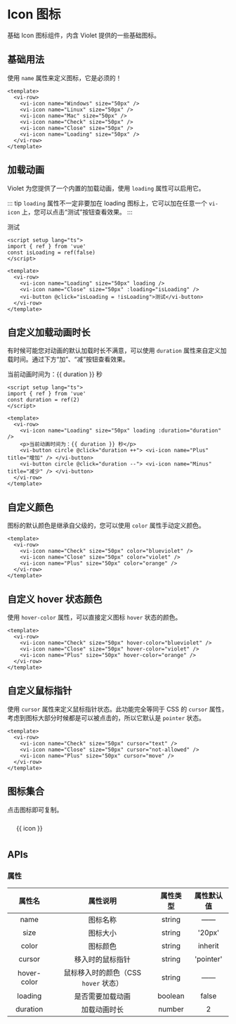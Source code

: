 <script setup lang="ts">
import { ref } from 'vue'
import { iconMaps } from '../../packages/components/Icon/iconMaps'
const isLoading = ref(false)
const duration = ref(2)

const copy = (name: string) => {
  navigator.clipboard.writeText(`<vi-icon name="${name}" />`)
    .then(res => console.log('复制成功'))
    .catch(err => console.log('复制失败'))
}
</script>

# Icon 图标

基础 Icon 图标组件，内含 Violet 提供的一些基础图标。

## 基础用法

使用 `name` 属性来定义图标，它是必须的！

<div class="examples">
  <vi-row>
    <vi-icon name="Windows" size="50px" />
    <vi-icon name="Linux" size="50px" />
    <vi-icon name="Mac" size="50px" />
    <vi-icon name="Check" size="50px" />
    <vi-icon name="Close" size="50px" />
    <vi-icon name="Loading" size="50px" />
  </vi-row>
</div>

```vue
<template>
  <vi-row>
    <vi-icon name="Windows" size="50px" />
    <vi-icon name="Linux" size="50px" />
    <vi-icon name="Mac" size="50px" />
    <vi-icon name="Check" size="50px" />
    <vi-icon name="Close" size="50px" />
    <vi-icon name="Loading" size="50px" />
  </vi-row>
</template>
```

## 加载动画

Violet 为您提供了一个内置的加载动画，使用 `loading` 属性可以启用它。

::: tip
`loading` 属性不一定非要加在 loading 图标上，它可以加在任意一个 `vi-icon` 上，您可以点击“测试”按钮查看效果。
:::

<div class="examples">
  <vi-row>
    <vi-icon name="Loading" size="50px" loading />
    <vi-icon name="Close" size="50px" :loading="isLoading" />
    <vi-button @click="isLoading = !isLoading">测试</vi-button>
  </vi-row>
</div>

```vue
<script setup lang="ts">
import { ref } from 'vue'
const isLoading = ref(false)
</script>

<template>
  <vi-row>
    <vi-icon name="Loading" size="50px" loading />
    <vi-icon name="Close" size="50px" :loading="isLoading" />
    <vi-button @click="isLoading = !isLoading">测试</vi-button>
  </vi-row>
</template>
```

## 自定义加载动画时长

有时候可能您对动画的默认加载时长不满意，可以使用 `duration` 属性来自定义加载时间。通过下方“加”、“减”按钮查看效果。

<div class="examples">
  <vi-row>
    <vi-icon name="Loading" size="50px" loading :duration="duration" />
    <p>当前动画时间为：{{ duration }} 秒</p>
    <vi-button circle @click="duration ++"> <vi-icon name="Plus" title="增加" /> </vi-button>
    <vi-button circle @click="duration --"> <vi-icon name="Minus" title="减少" /> </vi-button>
  </vi-row>
</div>

```vue
<script setup lang="ts">
import { ref } from 'vue'
const duration = ref(2)
</script>

<template>
  <vi-row>
    <vi-icon name="Loading" size="50px" loading :duration="duration" />
    <p>当前动画时间为：{{ duration }} 秒</p>
    <vi-button circle @click="duration ++"> <vi-icon name="Plus" title="增加" /> </vi-button>
    <vi-button circle @click="duration --"> <vi-icon name="Minus" title="减少" /> </vi-button>
  </vi-row>
</template>
```

## 自定义颜色

图标的默认颜色是继承自父级的，您可以使用 `color` 属性手动定义颜色。

<div class="examples">
  <vi-row>
    <vi-icon name="Check" size="50px" color="blueviolet" />
    <vi-icon name="Close" size="50px" color="violet" />
    <vi-icon name="Plus" size="50px" color="orange" />
  </vi-row>
</div>

```vue
<template>
  <vi-row>
    <vi-icon name="Check" size="50px" color="blueviolet" />
    <vi-icon name="Close" size="50px" color="violet" />
    <vi-icon name="Plus" size="50px" color="orange" />
  </vi-row>
</template>
```

## 自定义 hover 状态颜色

使用 `hover-color` 属性，可以直接定义图标 `hover` 状态的颜色。

<div class="examples">
  <vi-row>
    <vi-icon name="Check" size="50px" hover-color="blueviolet" />
    <vi-icon name="Close" size="50px" hover-color="violet" />
    <vi-icon name="Plus" size="50px" hover-color="orange" />
  </vi-row>
</div>

```vue
<template>
  <vi-row>
    <vi-icon name="Check" size="50px" hover-color="blueviolet" />
    <vi-icon name="Close" size="50px" hover-color="violet" />
    <vi-icon name="Plus" size="50px" hover-color="orange" />
  </vi-row>
</template>
```

## 自定义鼠标指针

使用 `cursor` 属性来定义鼠标指针状态。此功能完全等同于 CSS 的 `cursor` 属性，考虑到图标大部分时候都是可以被点击的，所以它默认是 `pointer` 状态。

<div class="examples">
  <vi-row>
    <vi-icon name="Check" size="50px" cursor="text" />
    <vi-icon name="Close" size="50px" cursor="not-allowed" />
    <vi-icon name="Plus" size="50px" cursor="move" />
  </vi-row>
</div>

```vue
<template>
  <vi-row>
    <vi-icon name="Check" size="50px" cursor="text" />
    <vi-icon name="Close" size="50px" cursor="not-allowed" />
    <vi-icon name="Plus" size="50px" cursor="move" />
  </vi-row>
</template>
```

## 图标集合

点击图标即可复制。

<ul class="icon-list">
  <li v-for="icon in Object.keys(iconMaps)" :key="icon" @click="copy(icon)">
    <vi-icon :name="icon" size="28px" />
    <span> {{ icon }} </span>
  </li>
</ul>

<style scoped lang="scss">
.icon-list {
  padding: 0;
  margin: 0;
  list-style: none;
  border-left: 1px solid var(--border-color);
  border-top: 1px solid var(--border-color);
  display: grid;
  grid-template-columns: repeat(8, 1fr);
  > li {
    display: flex;
    flex-direction: column;
    align-items: center;
    margin: 0;
    padding: 10px;
    border-right: 1px solid var(--border-color);
    border-bottom: 1px solid var(--border-color);
    span { cursor: pointer }
    &:hover {
      color: var(--primary-color);
    }
  }
}
@media screen and (max-width: 1820px) {
  .icon-list { grid-template-columns: repeat(5, 1fr); }
}
</style>

## APIs

### 属性

| 属性名 | 属性说明 | 属性类型 | 属性默认值 |
| :---: | :---: | :---: | :---: |
| name | 图标名称 | string | —— |
| size | 图标大小 | string | '20px' |
| color | 图标颜色 | string | inherit |
| cursor | 移入时的鼠标指针 | string | 'pointer' |
| hover-color | 鼠标移入时的颜色（CSS `hover` 状态） | string | —— |
| loading | 是否需要加载动画 | boolean | false |
| duration | 加载动画时长 | number | 2 |